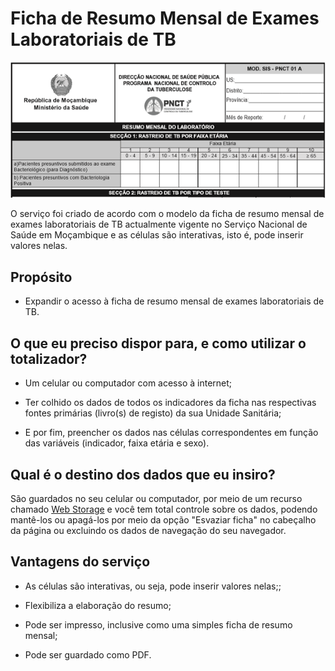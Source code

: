 # Ficha de Resumo Mensal de Exames Laboratoriais de TB

![Trecho do serviço Ficha de Resumo Mensal de Exames Laboratoriais de TB](imagens/ficha-de-resumo-mensal-de-exames-laboratoriais-de-tb.png)

O serviço foi criado de acordo com o modelo da ficha de resumo mensal de exames laboratoriais de TB actualmente vigente no Serviço Nacional de Saúde em Moçambique e as células são interativas, isto é, pode inserir valores nelas.


## Propósito

* Expandir o acesso à ficha de resumo mensal de exames laboratoriais de TB.


## O que eu preciso dispor para, e como utilizar o totalizador?

* Um celular ou computador com acesso à internet;

* Ter colhido os dados de todos os indicadores da ficha nas respectivas fontes primárias (livro(s) de registo) da sua Unidade Sanitária;

* E por fim, preencher os dados nas células correspondentes em função das variáveis (indicador, faixa etária e sexo).


## Qual é o destino dos dados que eu insiro?

São guardados no seu celular ou computador, por meio de um recurso chamado [Web Storage](https://developer.mozilla.org/pt-BR/docs/Web/API/Web_Storage_API) e você tem total controle sobre os dados, podendo mantê-los ou apagá-los por meio da opção "Esvaziar ficha" no cabeçalho da página ou excluindo os dados de navegação do seu navegador.


## Vantagens do serviço

* As células são interativas, ou seja, pode inserir valores nelas;;

* Flexibiliza a elaboração do resumo;

* Pode ser impresso, inclusive como uma simples ficha de resumo mensal;

* Pode ser guardado como PDF.

